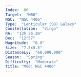```yaml
---
Index:  86
Target:  "M86"
NGC:  "NGC 4406"
Type:  "Lenticular (S0) Galaxy"
Constellation:  "Virgo"
RA:  "12h 26.2m"
Dec:  "12°57"
Magnitude:  "8.9"
Size:  "7.5x5.5"
DistanceLy:  "60,000,000"
Season:  "Spring"
Difficulty:  "Moderate"
title: "M86: NGC 4406"
---
```

